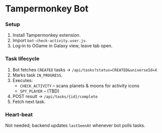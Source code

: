 # Tampermonkey Bot

### Setup
1. Install Tampermonkey extension.
2. Import `bot-check-activity.user.js`.
3. Log‑in to OGame in Galaxy view, leave tab open.

### Task lifecycle
1. Bot fetches `CREATED` tasks → `/api/tasks?status=CREATED&universeId=X`
2. Marks task `IN_PROGRESS`.
3. Executes:
   * `CHECK_ACTIVITY` – scans planets & moons for activity icons
   * `SPY_PLAYER` – (TBD)
4. POST result → `/api/tasks/{id}/complete`
5. Fetch next task.

### Heart‑beat
Not needed; backend updates `lastSeenAt` whenever bot polls tasks.
